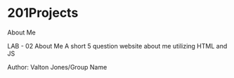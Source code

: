 # 201Projects
About Me

LAB - 02
About Me
A short 5 question website about me utilizing HTML and JS

Author: Valton Jones/Group Name
